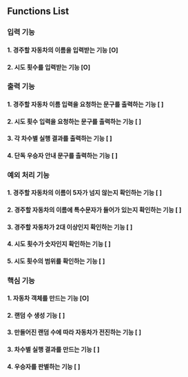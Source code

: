 ## Functions List

### 입력 기능
#### 1. 경주할 자동차의 이름을 입력받는 기능 [O]
#### 2. 시도 횟수를 입력받는 기능 [O]

### 출력 기능
#### 1. 경주할 자동차 이름 입력을 요청하는 문구를 출력하는 기능 [ ]
#### 2. 시도 횟수 입력을 요청하는 문구를 출력하는 기능 [ ]
#### 3. 각 차수별 실행 결과를 출력하는 기능 [ ]
#### 4. 단독 우승자 안내 문구를 출력하는 기능 [ ]

### 예외 처리 기능
#### 1. 경주할 자동차의 이름이 5자가 넘지 않는지 확인하는 기능 [ ]
#### 2. 경주할 자동차의 이름에 특수문자가 들어가 있는지 확인하는 기능 [ ]
#### 3. 경주할 자동차가 2대 이상인지 확인하는 기능 [ ]
#### 4. 시도 횟수가 숫자인지 확인하는 기능 [ ]
#### 5. 시도 횟수의 범위를 확인하는 기능 [ ]

### 핵심 기능
#### 1. 자동차 객체를 만드는 기능 [O]
#### 2. 랜덤 수 생성 기능 [ ]
#### 3. 만들어진 랜덤 수에 따라 자동차가 전진하는 기능 [ ]
#### 3. 차수별 실행 결과를 만드는 기능 [ ]
#### 4. 우승자를 판별하는 기능 [ ]
